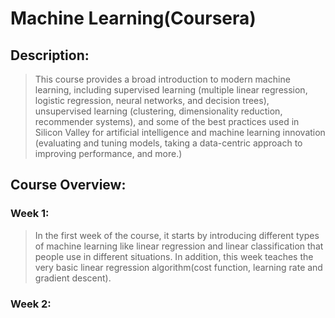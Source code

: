 # Machine Learning(Coursera)

## Description:

> This course provides a broad introduction to modern machine learning, including supervised learning (multiple linear regression, logistic regression, neural networks, and decision trees), unsupervised learning (clustering, dimensionality reduction, recommender systems), and some of the best practices used in Silicon Valley for artificial intelligence and machine learning innovation (evaluating and tuning models, taking a data-centric approach to improving performance, and more.)

## Course Overview:

### Week 1:

> In the first week of the course, it starts by introducing different types of machine learning like linear regression and linear classification that people use in different situations. In addition, this week teaches the very basic linear regression algorithm(cost function, learning rate and gradient descent).

### Week 2:

